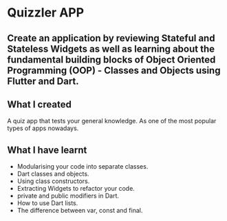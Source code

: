
# Quizzler APP

## Create an application by reviewing Stateful and Stateless Widgets as well as learning about the fundamental building blocks of Object Oriented Programming (OOP) - Classes and Objects using Flutter and Dart. 


## What I created

A quiz app that tests your general knowledge. As one of the most popular types of apps nowadays.

## What I have learnt

- Modularising your code into separate classes.
- Dart classes and objects.
- Using class constructors.
- Extracting Widgets to refactor your code.
- private and public modifiers in Dart.
- How to use Dart lists.
- The difference between var, const and final.
